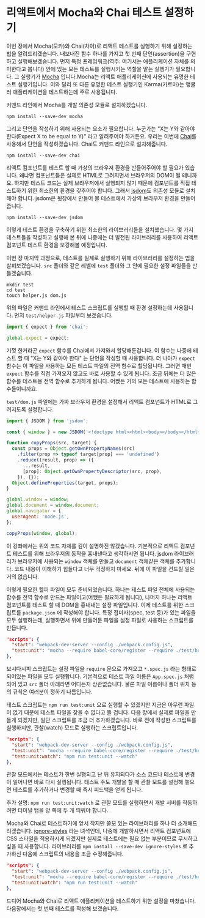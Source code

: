 # 리액트에서 Mocha와 Chai 테스트 설정하기

이번 장에서 Mocha(모카)와 Chai(차이)로 리액트 테스트를 실행하기 위해 설정하는 법을 알려드리겠습니다. 내보내진 함수 하나를 가지고 첫 번째 단언(assertion)을 구현하고 실행해보겠습니다. 먼저 특정 프레임워크(역주: 여기서는 애플리케이션 자체를 의미한다고 봅니다) 안에 있는 모든 테스트를 실행시키는 역할을 맡는 실행기가 필요합니다. 그 실행기가 [Mocha](https://github.com/mochajs/mocha) 입니다.Mocha는 리액트 애플리케이션에 사용되는 유명한 테스트 실행기입니다. 이와 달리 또 다른 유명한 테스트 실행기인 Karma(카르마)는 앵귤러 애플리케이션을 테스트하는데 주로 사용됩니다.

커맨드 라인에서 Mocha를 개발 의존성 모듈로 설치하겠습니다.

	npm install --save-dev mocha

그리고 단언을 작성하기 위해 사용되는 요소가 필요합니다. 누군가는 "X는 Y와 같아야 한다(Expect X to be equal to Y)" 라고 알려주어야 하거든요. 우리는 이번에 [Chai](https://github.com/chaijs/chai)를 사용해서 단언을 작성하겠습니다. Chai도 커맨드 라인으로 설치해줍니다.

	npm install --save-dev chai

리액트 컴포넌트를 테스트 할 때 가상의 브라우저 환경을 만들어주어야 할 필요가 있습니다. 왜냐면 컴포넌트들은 실제로 HTML로 그려지면서 브라우저의 DOM이 될 테니까요. 하지만 테스트 코드는 실제 브라우저에서 실행되지 않기 때문에 컴포넌트를 직접 테스트하기 위한 최소한의 환경을 갖추어야 합니다. 그래서 [jsdom](https://github.com/jsdom/jsdom)도 의존성 모듈로 설치해야 합니다. jsdom은 뒷장에서 만들어 볼 테스트에서 가상의 브라우저 환경을 만들어줍니다.

	npm install --save-dev jsdom

이렇게 테스트 환경을 구축하기 위한 최소한의 라이브러리들을 설치했습니다. 몇 가지 테스트들을 작성하고 실행해 본 뒤에 나중에는 더 발전된 라이브러리를 사용하여 리액트 컴포넌트 테스트 환경을 보강해볼 예정입니다.

이번 장 마지막 과정으로, 테스트를 실제로 실행하기 위해 라이브러리를 설정하는 법을 살펴보겠습니다. `src` 폴더와 같은 레벨에 `test` 폴더와 그 안에 필요한 설정 파일들을 만들겠습니다.

```\
mkdir test
cd test
touch helper.js dom.js
```

위의 파일은 커맨드 라인에서 테스트 스크립트를 실행할 때 환경 설정하는데 사용됩니다. 먼저 `test/helper.js` 파일부터 보겠습니다.

```javascript
import { expect } from 'chai';

global.expect = expect;
```

기껏 한거라곤 `expect` 함수를 Chai에서 가져와서 할당해둔겁니다. 이 함수는 나중에 테스트 할 때 "X는 Y와 같아야 한다" 는 단언을 작성할 때 사용합니다. 더 나아가 `expect` 함수는 이 파일을 사용하는 모든 테스트 파일의 전역 함수로 할당됩니다. 그러면 매번 `expect` 함수를 직접 가져오지 않고도 바로 사용할 수 있게 됩니다. 조금 뒤에는 더 많은 함수를 테스트용 전역 함수로 추가하게 됩니다. 어쨌든 거의 모든 테스트에 사용하는 함수들이니까요.

`test/dom.js` 파일에는 가짜 브라우저 환경을 설정해서 리액트 컴포넌트가 HTML로 그려지도록 설정합니다.

```javascript
import { JSDOM } from 'jsdom';

const { window } = new JSDOM('<!doctype html><html><body></body></html>');

function copyProps(src, target) {
  const props = Object.getOwnPropertyNames(src)
    .filter(prop => typeof target[prop] === 'undefined')
    .reduce((result, prop) => ({
      ...result,
      [prop]: Object.getOwnPropertyDescriptor(src, prop),
    }), {});
  Object.defineProperties(target, props);
}

global.window = window;
global.document = window.document;
global.navigator = {
  userAgent: 'node.js',
};

copyProps(window, global);
```

이 강좌에서는 위의 코드 자체를 깊이 설명하진 않겠습니다. 기본적으로 리액트 컴포넌트 테스트를 위해 브라우저의 동작을 흉내낸다고 생각하시면 됩니다. jsdom 라이브러리가 브라우저에 사용되는 `window` 객체를 만들고 `document` 객체같은 객체를 추가합니다. 코드 내용이 이해하기 힘들다고 너무 걱정하지 마세요. 뒤에 이 파일을 건드릴 일은 거의 없습니다.

이렇게 필요한 헬퍼 파일이 모두 준비되었습니다. 하나는 테스트 파일 전체에 사용되는 함수를 전역 함수로 만드는 파일이고(어쨌든 필요하게 됩니다), 나머지 하나는 리액트 컴포넌트를 테스트 할 때 DOM을 흉내내는 설정 파일입니다. 이제 테스트를 위한 스크립트를 `package.json` 에 작성해야 합니다. 특정 접미사(spec, test 등)가 있는 파일을 모두 실행하는데, 실행하면서 위에 만들어둔 파일을 설정 파일로 사용하는 스크립트를 만듭니다.

```json
"scripts": {
  "start": "webpack-dev-server --config ./webpack.config.js",
  "test:unit": "mocha --require babel-core/register --require ./test/helpers.js --require ./test/dom.js 'src/**/*.spec.js'"
},
```

보시다시피 스크립트는 설정 파일을 `require` 문으로 가져오고 `*.spec.js` 라는 형태로 되어있는 파일을 모두 실행합니다. 기본적으로 테스트 파일 이름은 `App.spec.js` 처럼 되어 있고 `src` 폴더 아래라면 어디든지 상관없습니다. 물론 파일 이름이나 폴더 위치 등의 규칙은 여러분이 정하기 나름입니다.

테스트 스크립트는 `npm run test:unit` 으로 실행할 수 있겠지만 지금은 아무런 파일이 없기 때문에 테스트 파일을 찾을 수 없다고 뜰 겁니다. 다음 장에서 실제로 파일을 만들게 되겠지만, 일단 스크립트를 조금 더 추가하겠습니다. 바로 전에 작성한 스크립트를 실행하지만, 관찰(watch) 모드로 실행하는 스크립트입니다.

```json
"scripts": {
  "start": "webpack-dev-server --config ./webpack.config.js",
  "test:unit": "mocha --require babel-core/register --require ./test/helpers.js --require ./test/dom.js 'src/**/*.spec.js'",
  "test:unit:watch": "npm run test:unit --watch"
},
```

관찰 모드에서는 테스트가 한번 실행되고 난 뒤 유지되다가 소스 코드나 테스트에 변경이 일어나면 바로 다시 실행됩니다. 테스트 주도 개발을 할 때 관찰 모드를 설정해 놓으면 테스트를 추가하거나 변경할 때 즉시 피드백을 얻게 됩니다.

추가 설명: `npm run test:unit:watch` 로 관찰 모드를 실행하면서 개발 서버를 작동하려면 터미널 탭을 양 쪽에 두 개 띄워야 합니다.

Mocha와 Chai로 테스트하기에 앞서 작지만 쓸모 있는 라이브러리를 하나 더 소개해드리겠습니다. [ignore-styles](https://github.com/bkonkle/ignore-styles) 라는 녀석인데, 나중에 개발하시면서 리액트 컴포넌트에 CSS 스타일을 적용하시게 되겠지만 실제로 테스트에는 필요 없는 부분이므로 무시하고 싶을 때 사용합니다. 라이브러리를 `npm install --save-dev ignore-styles` 로 추가하신 다음에 스크립트의 내용을 조금 수정해줍니다.

```json
"scripts": {
  "start": "webpack-dev-server --config ./webpack.config.js",
  "test:unit": "mocha --require babel-core/register --require ./test/helpers.js --require ./test/dom.js --require ignore-styles 'src/**/*.spec.js'",
  "test:unit:watch": "npm run test:unit --watch"
},
```

드디어 Mocha와 Chai로 리액트 애플리케이션을 테스트하기 위한 설정을 마쳤습니다. 다음장에서는 첫 번째 테스트를 작성해 보겠습니다.